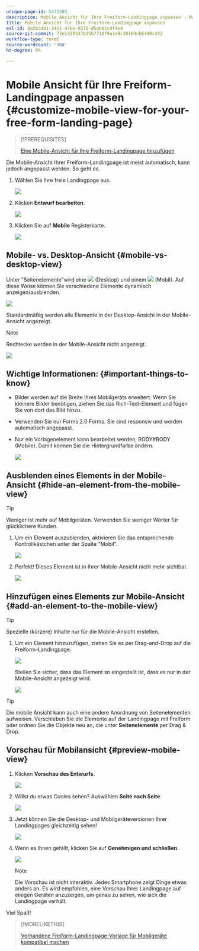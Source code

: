 ```yaml
---
unique-page-id: 5472283
description: Mobile Ansicht für Ihre Freiform-Landingpage anpassen - Marketo Dokumente - Produktdokumentation
title: Mobile Ansicht für Ihre Freiform-Landingpage anpassen
exl-id: 8a5b3d81-34b1-47be-9575-d5ab61cdf9e4
source-git-commit: 72e1d29347bd5b77107da1e9c30169cb6490c432
workflow-type: tm+mt
source-wordcount: '368'
ht-degree: 0%

---
```


# Mobile Ansicht für Ihre Freiform-Landingpage anpassen {#customize-mobile-view-for-your-free-form-landing-page}

>[!PREREQUISITES]
>
>[Eine Mobile-Ansicht für Ihre Freiform-Landingpage hinzufügen](/help/marketo/product-docs/demand-generation/landing-pages/free-form-landing-pages/add-a-mobile-view-for-your-free-form-landing-page.md)

Die Mobile-Ansicht Ihrer Freiform-Landingpage ist meist automatisch, kann jedoch angepasst werden. So geht es.

1. Wählen Sie Ihre freie Landingpage aus.

   ![](assets/selectlandingapge.jpg)

1. Klicken **Entwurf bearbeiten**.

   ![](assets/image2015-1-22-18-3a33-3a12.png)

1. Klicken Sie auf **Mobile** Registerkarte.

   ![](assets/image2015-1-22-18-3a31-3a40.png)

## Mobile- vs. Desktop-Ansicht {#mobile-vs-desktop-view}

Unter &quot;Seitenelemente&quot;wird eine ![](assets/image2015-1-22-18-3a39-3a53.png) (Desktop) und einem ![](assets/image2015-1-22-18-3a40-3a31.png) (Mobil). Auf diese Weise können Sie verschiedene Elemente dynamisch anzeigen/ausblenden.

![](assets/image2015-5-21-15-3a9-3a34.png)

Standardmäßig werden alle Elemente in der Desktop-Ansicht in der Mobile-Ansicht angezeigt.

>[!NOTE]
>
>Rechtecke werden in der Mobile-Ansicht nicht angezeigt.

![](assets/image2015-5-21-15-3a12-3a2.png)

## Wichtige Informationen: {#important-things-to-know}

* Bilder werden auf die Breite Ihres Mobilgeräts erweitert. Wenn Sie kleinere Bilder benötigen, ziehen Sie das Rich-Text-Element und fügen Sie von dort das Bild hinzu.
* Verwenden Sie nur Forms 2.0 Forms. Sie sind responsiv und werden automatisch angepasst.
* Nur ein Vorlagenelement kann bearbeitet werden, BODY#BODY (Mobile). Damit können Sie die Hintergrundfarbe ändern.

   ![](assets/image2015-5-21-15-3a15-3a47.png)

## Ausblenden eines Elements in der Mobile-Ansicht {#hide-an-element-from-the-mobile-view}

>[!TIP]
>
>Weniger ist mehr auf Mobilgeräten. Verwenden Sie weniger Wörter für glücklichere Kunden.

1. Um ein Element auszublenden, aktivieren Sie das entsprechende Kontrollkästchen unter der Spalte &quot;Mobil&quot;.

   ![](assets/image2015-5-21-15-3a28-3a17.png)

1. Perfekt! Dieses Element ist in Ihrer Mobile-Ansicht nicht mehr sichtbar.

   ![](assets/image2015-5-21-15-3a30-3a17.png)

## Hinzufügen eines Elements zur Mobile-Ansicht {#add-an-element-to-the-mobile-view}

>[!TIP]
>
>Spezielle (kürzere) Inhalte nur für die Mobile-Ansicht erstellen.

1. Um ein Element hinzuzufügen, ziehen Sie es per Drag-and-Drop auf die Freiform-Landingpage.

   ![](assets/image2015-5-21-15-3a32-3a22.png)

   Stellen Sie sicher, dass das Element so eingestellt ist, dass es nur in der Mobile-Ansicht angezeigt wird.

   ![](assets/image2015-5-21-15-3a35-3a29.png)

>[!TIP]
>
>Die mobile Ansicht kann auch eine andere Anordnung von Seitenelementen aufweisen. Verschieben Sie die Elemente auf der Landingpage mit Freiform oder ordnen Sie die Objekte neu an, die unter **Seitenelemente** per Drag &amp; Drop.

## Vorschau für Mobilansicht {#preview-mobile-view}

1. Klicken **Vorschau des Entwurfs**.

   ![](assets/image2015-5-21-15-3a36-3a35.png)

1. Willst du etwas Cooles sehen? Auswählen **Seite nach Seite**.

   ![](assets/image2015-1-22-20-3a2-3a15.png)

1. Jetzt können Sie die Desktop- und Mobilgeräteversionen Ihrer Landingpages gleichzeitig sehen!

   ![](assets/image2015-1-22-20-3a3-3a22.png)

1. Wenn es Ihnen gefällt, klicken Sie auf **Genehmigen und schließen**.

   ![](assets/image2015-1-22-20-3a5-3a36.png)

   >[!NOTE]
   >
   >Die Vorschau ist nicht interaktiv. Jedes Smartphone zeigt Dinge etwas anders an. Es wird empfohlen, eine Vorschau Ihrer Landingpage auf einigen Geräten anzuzeigen, um genau zu sehen, wie sich die Landingpage verhält.

Viel Spaß!

>[!MORELIKETHIS]
>
>[Vorhandene Freiform-Landingpage-Vorlage für Mobilgeräte kompatibel machen](/help/marketo/product-docs/demand-generation/landing-pages/landing-page-templates/make-an-existing-free-form-landing-page-template-mobile-compatible.md)
